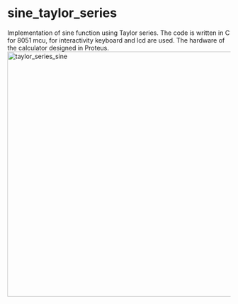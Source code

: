 # sine_taylor_series
Implementation of sine function using Taylor series. The code is written in C for 8051 mcu, for interactivity keyboard and lcd are used. The hardware of the calculator
designed in Proteus.
<img width="552" alt="taylor_series_sine" src="https://user-images.githubusercontent.com/76630405/231286028-519d7a3f-1a24-4751-a05c-965adf9dde08.png">
